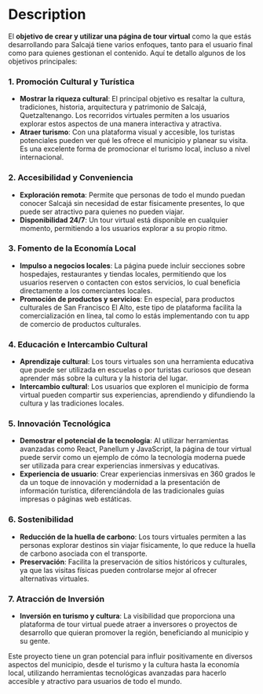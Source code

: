 # Description

El **objetivo de crear y utilizar una página de tour virtual** como la que estás desarrollando para Salcajá tiene varios enfoques, tanto para el usuario final como para quienes gestionan el contenido. Aquí te detallo algunos de los objetivos principales:

### 1. **Promoción Cultural y Turística**
   - **Mostrar la riqueza cultural**: El principal objetivo es resaltar la cultura, tradiciones, historia, arquitectura y patrimonio de Salcajá, Quetzaltenango. Los recorridos virtuales permiten a los usuarios explorar estos aspectos de una manera interactiva y atractiva.
   - **Atraer turismo**: Con una plataforma visual y accesible, los turistas potenciales pueden ver qué les ofrece el municipio y planear su visita. Es una excelente forma de promocionar el turismo local, incluso a nivel internacional.
  
### 2. **Accesibilidad y Conveniencia**
   - **Exploración remota**: Permite que personas de todo el mundo puedan conocer Salcajá sin necesidad de estar físicamente presentes, lo que puede ser atractivo para quienes no pueden viajar.
   - **Disponibilidad 24/7**: Un tour virtual está disponible en cualquier momento, permitiendo a los usuarios explorar a su propio ritmo.

### 3. **Fomento de la Economía Local**
   - **Impulso a negocios locales**: La página puede incluir secciones sobre hospedajes, restaurantes y tiendas locales, permitiendo que los usuarios reserven o contacten con estos servicios, lo cual beneficia directamente a los comerciantes locales.
   - **Promoción de productos y servicios**: En especial, para productos culturales de San Francisco El Alto, este tipo de plataforma facilita la comercialización en línea, tal como lo estás implementando con tu app de comercio de productos culturales.

### 4. **Educación e Intercambio Cultural**
   - **Aprendizaje cultural**: Los tours virtuales son una herramienta educativa que puede ser utilizada en escuelas o por turistas curiosos que desean aprender más sobre la cultura y la historia del lugar.
   - **Intercambio cultural**: Los usuarios que exploren el municipio de forma virtual pueden compartir sus experiencias, aprendiendo y difundiendo la cultura y las tradiciones locales.

### 5. **Innovación Tecnológica**
   - **Demostrar el potencial de la tecnología**: Al utilizar herramientas avanzadas como React, Panellum y JavaScript, la página de tour virtual puede servir como un ejemplo de cómo la tecnología moderna puede ser utilizada para crear experiencias inmersivas y educativas.
   - **Experiencia de usuario**: Crear experiencias inmersivas en 360 grados le da un toque de innovación y modernidad a la presentación de información turística, diferenciándola de las tradicionales guías impresas o páginas web estáticas.

### 6. **Sostenibilidad**
   - **Reducción de la huella de carbono**: Los tours virtuales permiten a las personas explorar destinos sin viajar físicamente, lo que reduce la huella de carbono asociada con el transporte.
   - **Preservación**: Facilita la preservación de sitios históricos y culturales, ya que las visitas físicas pueden controlarse mejor al ofrecer alternativas virtuales.

### 7. **Atracción de Inversión**
   - **Inversión en turismo y cultura**: La visibilidad que proporciona una plataforma de tour virtual puede atraer a inversores o proyectos de desarrollo que quieran promover la región, beneficiando al municipio y su gente.

Este proyecto tiene un gran potencial para influir positivamente en diversos aspectos del municipio, desde el turismo y la cultura hasta la economía local, utilizando herramientas tecnológicas avanzadas para hacerlo accesible y atractivo para usuarios de todo el mundo.
